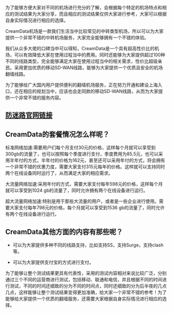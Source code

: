 为了能够方便大家对不同的机场进行充分的了解，会根据每个特定的机场特点和相应的测试结果为大家分享，而且相应的测试结果仅供大家进行参考，大家可以根据自身实际情况进行相应的选择。

CreamData机场是一款我们生活当中比较常见的中转类型机场，所以可以为大家提供一个非常不错的中转机场服务，大家完全能够拥有一个不错的体验。

我们从众多大佬的口碑当中可以得知，CreamData是一个具有超高性价比的机场，可以有效降低大家在使用过程当中的费用。同时还能够为大家提供超过100种不同的线路类型，完全能够满足大家在使用过程当中的相关需求，性价比超级亲民。采用更加优质的移动SD-WAN线路，能够为大家提供一个优质且安全的机场翻墙线路。

为了能够给广大国内用户提供便利的翻墙机场服务，正在努力开通和建设上海入口，还在相应的规划当中，应该也会走同款的移动SD-WAN线路，从而为大家提供一个非常不错的服务内容。

## [防迷路官网链接](https://bit.ly/3h13Qdj)

## CreamData的套餐情况怎么样呢？

标准网络加速:需要用户们每个月支付30元的价格，这样每个月就可以享受到300gb的流量了，也可以按照每个季度进行支付，季度费用为85.5元，也可以采用半年付的方式，半年付的价格为162元，甚至还可以采用年付的方式，将会拥有一个非常不错的优惠力度，需要大家支付315元每年的价格。这样就可以支持同时两个在线设备同时运行了，从而满足大家的相应需求。

大流量网络加速:采用年付的方式，需要大家支付每年598元的价格，这样每个月就可以享受到1024 gb的流量了，同时允许拥有两个在线设备进行运行。

超大流量网络加速:特别是用于那些大流量的用户，或者是一些企业进行使用。需要大家支付每年798元的价格，每个月就可以享受到1536 gb的流量了，同时允许有两个在线设备进行运行。

## CreamData其他方面的内容有那些呢？

- 可以为大家提供多种不同的线路支持，比如支持SS，支持Surge，支持clash等。
    
- 可以为大家提供支付宝的方式进行支付。
    

为了能够让整个测试结果更具有代表性，采用的测试内容相对来说比较广泛，分别通过三个不同的运营商进行测试，包括移动、联通和电信，并且根据不同的时间进行测试，不同的时间还细致的分为不同的时间点，同时还细致的分为后半夜的几点几点，这样能够让整个测试结果变得更加准确，给大家一个非常不错的参考！为了能够给大家提供一个优质的翻墙服务，还需要大家根据自身实际情况进行相应的选择。
